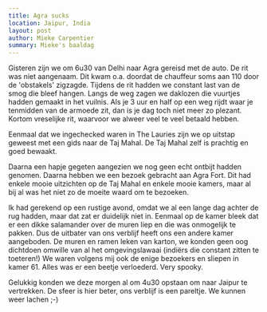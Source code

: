 ```yaml
---
title: Agra sucks
location: Jaipur, India
layout: post
author: Mieke Carpentier
summary: Mieke's baaldag
---
```

Gisteren zijn we om 6u30 van Delhi naar Agra gereisd met de auto.  De rit was niet aangenaam. Dit kwam o.a. doordat de chauffeur soms aan 110 door de 'obstakels' zigzagde. Tijdens de rit hadden we constant last van de smog die bleef hangen. Langs de weg zagen we daklozen die vuurtjes hadden gemaakt in het vuilnis. Als je 3 uur en half op een weg rijdt waar je tenmidden van de armoede zit, dan is je dag toch niet meer zo plezant. Kortom vreselijke rit, waarvoor we alweer veel te veel betaald hebben.

Eenmaal dat we ingechecked waren in The Lauries zijn we op uitstap geweest met een gids naar de Taj Mahal.  De Taj Mahal zelf is prachtig en goed bewaakt.

Daarna een hapje gegeten aangezien we nog geen echt ontbijt hadden genomen. Daarna hebben we een bezoek gebracht aan Agra Fort. Dit had enkele mooie uitzichten op de Taj Mahal en enkele mooie kamers, maar al bij al was het niet zo de moeite waard om te bezoeken.

Ik had gerekend op een rustige avond, omdat we al een lange dag achter de rug hadden, maar dat zat er duidelijk niet in.
Eenmaal op de kamer bleek dat er een dikke salamander over de muren liep en die was onmogelijk te pakken.
Dus de uitbater van ons verblijf heeft ons een andere kamer aangeboden. De muren en ramen leken van karton, we konden geen oog dichtdoen omwille van al het omgevingslawaai (indiërs die constant zitten te toeteren!)
We waren volgens mij ook de enige bezoekers en sliepen in kamer 61. Alles was er een beetje verloederd. Very spooky.

Gelukkig konden we deze morgen al om 4u30 opstaan om naar Jaipur te vertrekken. De sfeer is hier beter, ons verblijf is een pareltje.
We kunnen weer lachen ;-)



